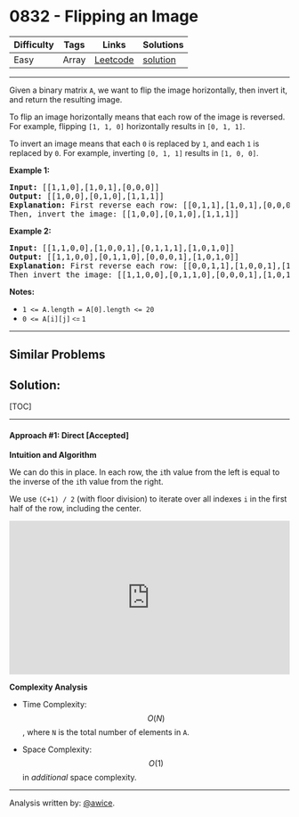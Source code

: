 # 0832 - Flipping an Image

Difficulty  | Tags | Links | Solutions
----------- | ---- | ----- | -----
Easy | Array | [Leetcode](https://leetcode.com/problems/flipping-an-image) | [solution](https://leetcode.com/problems/flipping-an-image/solution/)


-----------

<p>Given a binary matrix <code>A</code>, we want to flip the image horizontally, then invert it, and return the resulting image.</p>

<p>To flip an image horizontally means that each row of the image is reversed.&nbsp; For example, flipping&nbsp;<code>[1, 1, 0]</code>&nbsp;horizontally results in&nbsp;<code>[0, 1, 1]</code>.</p>

<p>To invert an image means&nbsp;that each <code>0</code> is replaced by <code>1</code>, and each <code>1</code> is replaced by <code>0</code>.&nbsp;For example, inverting&nbsp;<code>[0, 1, 1]</code>&nbsp;results in&nbsp;<code>[1, 0, 0]</code>.</p>

<p><strong>Example 1:</strong></p>

<pre>
<strong>Input: </strong>[[1,1,0],[1,0,1],[0,0,0]]
<strong>Output: </strong>[[1,0,0],[0,1,0],[1,1,1]]
<strong>Explanation:</strong> First reverse each row: [[0,1,1],[1,0,1],[0,0,0]].
Then, invert the image: [[1,0,0],[0,1,0],[1,1,1]]
</pre>

<p><strong>Example 2:</strong></p>

<pre>
<strong>Input: </strong>[[1,1,0,0],[1,0,0,1],[0,1,1,1],[1,0,1,0]]
<strong>Output: </strong>[[1,1,0,0],[0,1,1,0],[0,0,0,1],[1,0,1,0]]
<strong>Explanation:</strong> First reverse each row: [[0,0,1,1],[1,0,0,1],[1,1,1,0],[0,1,0,1]].
Then invert the image: [[1,1,0,0],[0,1,1,0],[0,0,0,1],[1,0,1,0]]
</pre>

<p><strong>Notes:</strong></p>

<ul>
	<li><code>1 &lt;= A.length = A[0].length &lt;= 20</code></li>
	<li><code>0 &lt;= A[i][j]<font face="sans-serif, Arial, Verdana, Trebuchet MS">&nbsp;&lt;=&nbsp;</font>1</code></li>
</ul>


-----------


## Similar Problems




## Solution:

[TOC]

---
#### Approach #1: Direct [Accepted]

**Intuition and Algorithm**

We can do this in place.  In each row, the `i`th value from the left is equal to the inverse of the `i`th value from the right.

We use `(C+1) / 2` (with floor division) to iterate over all indexes `i` in the first half of the row, including the center.

<iframe src="https://leetcode.com/playground/rePZz3yF/shared" frameBorder="0" width="100%" height="276" name="rePZz3yF"></iframe>

**Complexity Analysis**

* Time Complexity:  $$O(N)$$, where `N` is the total number of elements in `A`.

* Space Complexity: $$O(1)$$ in *additional* space complexity.

---

Analysis written by: [@awice](https://leetcode.com/awice).
